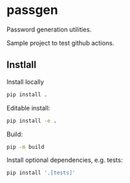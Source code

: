 # passgen
Password generation utilities.

Sample project to test github actions.

## Instlall
Install locally
```sh
pip install .
```

Editable install:
```sh
pip install -e .
```

Build:
```sh
pip -m build
```

Install optional dependencies, e.g. tests:
```sh
pip install '.[tests]'
```

